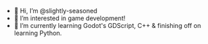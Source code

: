 - 👋 Hi, I’m @slightly-seasoned
- 👀 I’m interested in game development!
- 🌱 I’m currently learning Godot's GDScript, C++ & finishing off on learning Python.

<!---
slightly-seasoned/slightly-seasoned is a ✨ special ✨ repository because its `README.md` (this file) appears on your GitHub profile.
You can click the Preview link to take a look at your changes.
--->
